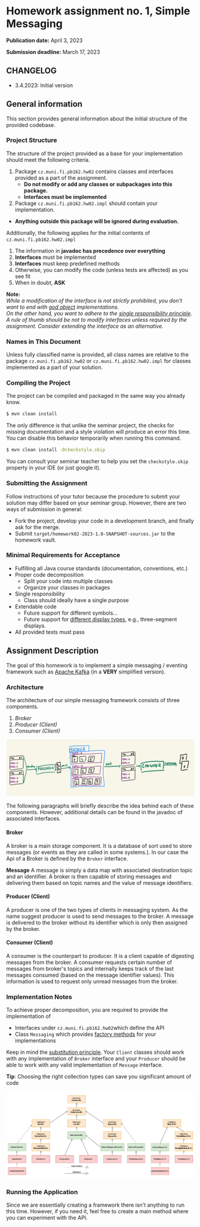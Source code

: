 Homework assignment no. 1, Simple Messaging
====================================

**Publication date:**  April 3, 2023

**Submission deadline:** March 17, 2023

## CHANGELOG

* 3.4.2023: Initial version

General information
-------------------
This section provides general information about the initial structure of the provided codebase.  

### Project Structure
The structure of the project provided as a base for your implementation should meet the following criteria.

1. Package ```cz.muni.fi.pb162.hw02``` contains classes and interfaces provided as a part of the assignment.
   - **Do not modify or add any classes or subpackages into this package.**
   - **Interfaces must be implemented**
2. Package  ```cz.muni.fi.pb162.hw02.impl``` should contain your implementation.
- **Anything outside this package will be ignored during evaluation.**


Additionally, the following applies for the initial contents of ``cz.muni.fi.pb162.hw02.impl``

1) The information in **javadoc has precedence over everything**
2) **Interfaces** must be implemented
3) **Interfaces** must keep predefined methods
4) Otherwise, you can modify the code (unless tests are affected) as you see fit
5) When in doubt, **ASK**

**Note:**  
*While a modification of the interface is not strictly prohibited, you don't want to end with [god object](https://en.wikipedia.org/wiki/God_object) implementations.    
On the other hand, you want to adhere to the [single responsibility principle](https://en.wikipedia.org/wiki/Single-responsibility_principle).  
A rule of thumb should be not to modify interfaces unless required by the assignment. Consider extending the interface as an alternative.*

### Names in This Document
Unless fully classified name is provided, all class names are relative to the package ```cz.muni.fi.pb162.hw02``` or ```cz.muni.fi.pb162.hw02.impl``` for classes implemented as a part of your solution.

### Compiling the Project
The project can be compiled and packaged in the same way you already know.

```bash
$ mvn clean install
```

The only difference is that unlike the seminar project, the checks for missing documentation and a style violation will produce an error this time.
You can disable this behavior temporarily when running this command.

```bash
$ mvn clean install -Dcheckstyle.skip
```

You can consult your seminar teacher to help you set the ```checkstyle.skip``` property in your IDE (or just google it).

### Submitting the Assignment
Follow instructions of your tutor because the procedure to submit your solution may differ based on your seminar group. However, there are two ways of submission in general:
* Fork the project, develop your code in a development branch, and finally ask for the merge.
* Submit ```target/homework02-2023-1.0-SNAPSHOT-sources.jar``` to the homework vault.

### Minimal Requirements for Acceptance
- Fulfilling all Java course standards (documentation, conventions, etc.)
- Proper code decomposition
  - Split your code into multiple classes
  - Organize your classes in packages
- Single responsibility
  - Class should ideally have a single purpose
- Extendable code
  - Future support for different symbols...
  - Future support for [different display types](https://en.wikiversity.org/wiki/Segment_display), e.g., three-segment displays.
- All provided tests must pass


Assignment Description
-------------
The goal of this homework is to implement a simple messaging / eventing framework such as
[Apache Kafka](https://en.wikipedia.org/wiki/Apache_Kafka) (in a **VERY** simplified version).

### Architecture
The architecture of our simple messaging framework consists of three components.

1) *Broker* 
2) *Producer (Client)*
3) *Consumer (Client)*

![System Architecture](img/architecture.jpeg)

The following paragraphs will briefly describe the idea behind each of these components. However, additional details can be found in the javadoc of associated interfaces.

#### Broker
A broker is a main storage component. It is a database of sort used to store messages (or events as they are called in some systems.). In our case the Api of a Broker is defined by the `Broker` interface.

**Message**
A message is simply a data map with associated destination topic and an identifier. A broker is then capable of storing messages and delivering them based on topic names and the value of message identifiers.

#### Producer (Client)
A producer is one of the two types of clients in messaging system. As the name suggest producer is used to send messages to the broker.
A message is delivered to the broker without its identifier which is only then assigned by the broker. 

#### Consumer (Client)
A consumer is the counterpart to producer. It is a client capable of digesting messages from the broker. A consumer requests certain number of messages from broker's topics and internally keeps track of the last messages consumed (based on the message identifier values). This information is used to request only unread messages from the broker.

### Implementation Notes
To achieve proper decomposition, you are required to provide the implementation of

- Interfaces under `cz.muni.fi.pb162.hw02`which define the API
- Class `Messaging` which provides [factory methods](https://en.wikipedia.org/wiki/Factory_method_pattern) for your implementations

 
Keep in mind the [substitution principle](https://en.wikipedia.org/wiki/Liskov_substitution_principle). Your `Client` classes should work with any implementation of `Broker` interface and your `Producer` should be able to work with any valid implementation of `Message` interface.

**Tip**: Choosing the right collection types can save you significant amount of code

![Collection Framework](img/collections.png)

### Running the Application
Since we are essentially creating a framework there isn't anything to run this time. However, if you need it, feel free to create a main method where you can experiment with the API.
